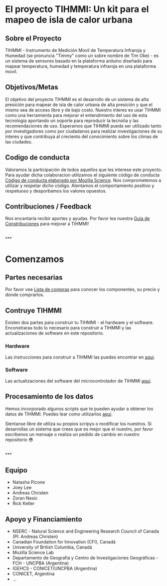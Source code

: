 ﻿# El proyecto TIHMMI: Un kit para el mapeo de isla de calor urbana


<!-- START doctoc generated TOC please keep comment here to allow auto update -->
<!-- DON'T EDIT THIS SECTION, INSTEAD RE-RUN doctoc TO UPDATE -->

## Sobre el Proyecto

TIHMMI - Instrumento de Medición Movil de Temperatura Infraroja y Humedad (se pronuncia "Timmy" como un sobre nombre de Tim Oke) - es un sistema de sensores basado en la plataforma arduino diseñado para mapear temperatura, humedad y temperatura infraroja en una plataforma movil. 

## Objetivos/Metas

El objetivo del proyecto TIHMMI es el desarrollo de un sistema de alta presición para mapear de isla de calor urbana de alta presición y que el mismo sea de acceso libre y de bajo costo. Nuestro interes es usar TIHMMI como una herramienta para mejorar el entendimiento del uso de esta tecnologia aportando un soporte para reproducir la tecnolia y las recomendaciones de uso. Esperamos que TIHMMI pueda ser utilizado tanto por investigadores como por  ciudadanos para realizar investigaciones de su interes y que contribuya al creciento del conocimiento sobre los climas de las ciudades.


## Codigo de conducta
Valoramos la participación de todos aquellos que les interese este proyecto. Para ayudar dicha colaboracion utilizamos el siguiente código de conducta [Código de conducta elaborado por Mozilla Science](https://mozillascience.org/code-of-conduct). Nos comprometemos a utilizar y respetar dicho código. Alentamos el comportamiento positivo y respetuoso y desporbamos los valores opuestos. 


## Contribuciones / Feedback

Nos encantaría recibir aportes y ayudas. Por favor lea nuestra [Guía de Constribuciones](Constribuciones.MD) para mejorar a TIHMMI! 


<br>
*** 
<br>

# Comenzamos

## Partes necesarias

Por favor vea [Lista de compras](compras.md) para conocer los componentes, su precio y donde comprarlos. 

## Contruye TIHMMI
Existen dos partes para construir tu TIHMMI - el hardware y el software. Enconstraras todo lo necesario para construir a TIHMMI y las actualizaciones de software en este repositorio. 

### Hardware

Las instrucciones para construir a TIHMMI las puedes encontrar en [aqui](Pasosdeconstrucción).

### Software

Las actualizaciones del software del microcontrolador de TIHMMI [aqui](code).

## Procesamiento de los datos

Hemos incorporado algunos scripts que te pueden ayudar a obtener los datos de TIHMMI. Puedes lear como utilizarlos [aqui](). 

Sientanse libre de utiliza su propios scripys o modificar los nuestros. Si desarrollas un sistema que crees que es mejor que el nuestro, por favor escribenos un mensaje o realiza un pedido de cambio en nuestro repositorio 😎


<br>
***
<br>

## Equipo

* Natasha Picone
* Joey Lee
* Andreas Christen
* Zoran Nesic
* Rick Ketler

## Apoyo y Financiamiento

* NSERC - Natural Science and Engineering Research Council of Canada (PI: Andreas Christen)
* Canadian Foundation for Innovation (CFI), Canadá
* University of British Columbia, Canadá
* Mozilla Science Lab
* Departamento de Geografia y Centro de Investigaciones Geográficas - FCH - UNCPBA (Argentina)
* IGEHCS - CONICET/UNCPBA (Argentina)
* CONICET, Argentina
* ...
